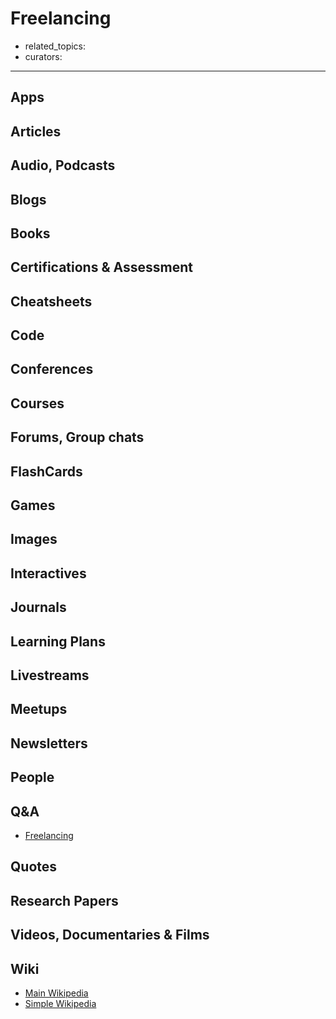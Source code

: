 # Freelancing

- related_topics:
- curators:

------

## Apps

## Articles

## Audio, Podcasts

## Blogs

## Books

## Certifications & Assessment

## Cheatsheets

## Code

## Conferences

## Courses

## Forums, Group chats

## FlashCards

## Games

## Images

## Interactives

## Journals

## Learning Plans

## Livestreams

## Meetups

## Newsletters

## People

## Q&A

- [Freelancing](http://freelancing.stackexchange.com)

## Quotes

## Research Papers

## Videos, Documentaries & Films

## Wiki

- [Main Wikipedia](https://en.wikipedia.org/wiki/Freelancer)
- [Simple Wikipedia]()

